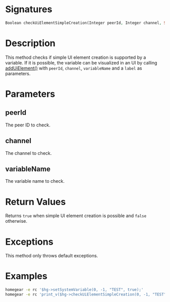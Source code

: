 <!---
{
    "category": "UI",
    "name": "checkUiElementSimpleCreation",
    "shortDescription": "Checks if automatic UI element creation is possible on a variable"
}
--->

# Signatures

```php
Boolean checkUiElementSimpleCreation(Integer peerId, Integer channel, String variableName)
```

# Description

This method checks if simple UI element creation is supported by a variable. If it is possible, the variable can be visualized in an UI by calling [addUiElement()](#addUiElement) with `peerId`, `channel`, `variableName` and a `label` as parameters.

# Parameters

## peerId

The peer ID to check.

## channel

The channel to check.

## variableName

The variable name to check.

# Return Values

Returns `true` when simple UI element creation is possible and `false` otherwise.

# Exceptions

This method only throws default exceptions.

# Examples

```bash
homegear -e rc '$hg->setSystemVariable(0, -1, "TEST", true);'
homegear -e rc 'print_v($hg->checkUiElementSimpleCreation(0, -1, "TEST"));'
```